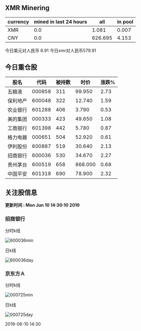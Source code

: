 ## XMR Minering

|currency|mined in last 24 hours|all|in pool|
|---|---|---|---|
|XMR|0.0|1.081|0.007|
|CNY|0.0|626.695|4.153|

今日美元对人民币 6.91	今日xmr对人民币579.91


## 今日重仓股 

|股名|代码|被持数|时价|涨跌%|
|---|---|---|---|---|
|五粮液|000858|311|99.950|2.73|
|保利地产|600048|322|12.740|1.59|
|农业银行|601288|406|3.790|0.53|
|美的集团|000333|423|49.650|1.08|
|工商银行|601398|442|5.780|0.87|
|格力电器|000651|504|52.920|0.61|
|伊利股份|600887|519|30.640|2.13|
|招商银行|600036|530|34.670|2.27|
|贵州茅台|600519|658|868.000|0.68|
|中国平安|601318|690|78.900|2.32|

## 关注股信息
**更新时间 : Mon Jun 10 14:30:10 2019**
### 招商银行 
分时k线

![600036min](http://image.sinajs.cn/newchart/min/n/sh600036.gif)

日k线

![600036day](http://image.sinajs.cn/newchart/daily/n/sh600036.gif)

### 京东方Ａ 
分时k线

![000725min](http://image.sinajs.cn/newchart/min/n/sz000725.gif)

日k线

![000725day](http://image.sinajs.cn/newchart/daily/n/sz000725.gif)

2019-06-10 14:30